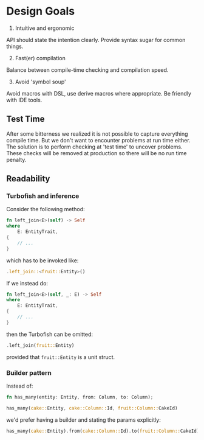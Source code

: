 # Design Goals

1. Intuitive and ergonomic

API should state the intention clearly. Provide syntax sugar for common things.

2. Fast(er) compilation

Balance between compile-time checking and compilation speed.

3. Avoid 'symbol soup'

Avoid macros with DSL, use derive macros where appropriate. Be friendly with IDE tools.

## Test Time

After some bitterness we realized it is not possible to capture everything compile time. But we don't 
want to encounter problems at run time either. The solution is to perform checking at 'test time' to
uncover problems. These checks will be removed at production so there will be no run time penalty.

## Readability

### Turbofish and inference

Consider the following method:
```rust
fn left_join<E>(self) -> Self
where
    E: EntityTrait,
{
    // ...
}
```
which has to be invoked like:
```rust
.left_join::<fruit::Entity>()
```

If we instead do:
```rust
fn left_join<E>(self, _: E) -> Self
where
    E: EntityTrait,
{
    // ...
}
```
then the Turbofish can be omitted:
```rust
.left_join(fruit::Entity)
```
provided that `fruit::Entity` is a unit struct.

### Builder pattern

Instead of:
```rust
fn has_many(entity: Entity, from: Column, to: Column);

has_many(cake::Entity, cake::Column::Id, fruit::Column::CakeId)
```

we'd prefer having a builder and stating the params explicitly:
```rust
has_many(cake::Entity).from(cake::Column::Id).to(fruit::Column::CakeId)
```